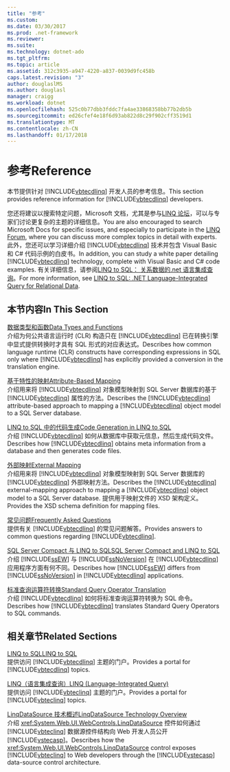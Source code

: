 ```yaml
---
title: "参考"
ms.custom: 
ms.date: 03/30/2017
ms.prod: .net-framework
ms.reviewer: 
ms.suite: 
ms.technology: dotnet-ado
ms.tgt_pltfrm: 
ms.topic: article
ms.assetid: 312c3935-a947-4220-a837-0039d9fc458b
caps.latest.revision: "3"
author: douglaslMS
ms.author: douglasl
manager: craigg
ms.workload: dotnet
ms.openlocfilehash: 525c0b77dbb3fddc7fa4ae33868358bb77b2db5b
ms.sourcegitcommit: ed26cfef4e18f6d93ab822d8c29f902cff3519d1
ms.translationtype: MT
ms.contentlocale: zh-CN
ms.lasthandoff: 01/17/2018
---
```

# <a name="reference"></a><span data-ttu-id="bd0a8-102">参考</span><span class="sxs-lookup"><span data-stu-id="bd0a8-102">Reference</span></span>
<span data-ttu-id="bd0a8-103">本节提供针对 [!INCLUDE[vbtecdlinq](../../../../../../includes/vbtecdlinq-md.md)] 开发人员的参考信息。</span><span class="sxs-lookup"><span data-stu-id="bd0a8-103">This section provides reference information for [!INCLUDE[vbtecdlinq](../../../../../../includes/vbtecdlinq-md.md)] developers.</span></span>  
  
 <span data-ttu-id="bd0a8-104">您还将建议以搜索特定问题，Microsoft 文档，尤其是参与[LINQ 论坛](http://go.microsoft.com/fwlink/?LinkId=76488)，可以与专家们讨论更复杂的主题的详细信息。</span><span class="sxs-lookup"><span data-stu-id="bd0a8-104">You are also encouraged to search Microsoft Docs for specific issues, and especially to participate in the [LINQ Forum](http://go.microsoft.com/fwlink/?LinkId=76488), where you can discuss more complex topics in detail with experts.</span></span> <span data-ttu-id="bd0a8-105">此外，您还可以学习详细介绍 [!INCLUDE[vbtecdlinq](../../../../../../includes/vbtecdlinq-md.md)] 技术并包含 Visual Basic 和 C# 代码示例的白皮书。</span><span class="sxs-lookup"><span data-stu-id="bd0a8-105">In addition, you can study a white paper detailing [!INCLUDE[vbtecdlinq](../../../../../../includes/vbtecdlinq-md.md)] technology, complete with Visual Basic and C# code examples.</span></span> <span data-ttu-id="bd0a8-106">有关详细信息，请参阅[LINQ to SQL： 关系数据的.net 语言集成查询](http://go.microsoft.com/fwlink/?LinkId=93205)。</span><span class="sxs-lookup"><span data-stu-id="bd0a8-106">For more information, see [LINQ to SQL: .NET Language-Integrated Query for Relational Data](http://go.microsoft.com/fwlink/?LinkId=93205).</span></span>  
  
## <a name="in-this-section"></a><span data-ttu-id="bd0a8-107">本节内容</span><span class="sxs-lookup"><span data-stu-id="bd0a8-107">In This Section</span></span>  
 [<span data-ttu-id="bd0a8-108">数据类型和函数</span><span class="sxs-lookup"><span data-stu-id="bd0a8-108">Data Types and Functions</span></span>](../../../../../../docs/framework/data/adonet/sql/linq/data-types-and-functions.md)  
 <span data-ttu-id="bd0a8-109">介绍为何公共语言运行时 (CLR) 构造只在 [!INCLUDE[vbtecdlinq](../../../../../../includes/vbtecdlinq-md.md)] 已在转换引擎中显式提供转换时才具有 SQL 形式的对应表达式。</span><span class="sxs-lookup"><span data-stu-id="bd0a8-109">Describes how common language runtime (CLR) constructs have corresponding expressions in SQL only where [!INCLUDE[vbtecdlinq](../../../../../../includes/vbtecdlinq-md.md)] has explicitly provided a conversion in the translation engine.</span></span>  
  
 [<span data-ttu-id="bd0a8-110">基于特性的映射</span><span class="sxs-lookup"><span data-stu-id="bd0a8-110">Attribute-Based Mapping</span></span>](../../../../../../docs/framework/data/adonet/sql/linq/attribute-based-mapping.md)  
 <span data-ttu-id="bd0a8-111">介绍用来将 [!INCLUDE[vbtecdlinq](../../../../../../includes/vbtecdlinq-md.md)] 对象模型映射到 SQL Server 数据库的基于 [!INCLUDE[vbtecdlinq](../../../../../../includes/vbtecdlinq-md.md)] 属性的方法。</span><span class="sxs-lookup"><span data-stu-id="bd0a8-111">Describes the [!INCLUDE[vbtecdlinq](../../../../../../includes/vbtecdlinq-md.md)] attribute-based approach to mapping a [!INCLUDE[vbtecdlinq](../../../../../../includes/vbtecdlinq-md.md)] object model to a SQL Server database.</span></span>  
  
 [<span data-ttu-id="bd0a8-112">LINQ to SQL 中的代码生成</span><span class="sxs-lookup"><span data-stu-id="bd0a8-112">Code Generation in LINQ to SQL</span></span>](../../../../../../docs/framework/data/adonet/sql/linq/code-generation-in-linq-to-sql.md)  
 <span data-ttu-id="bd0a8-113">介绍 [!INCLUDE[vbtecdlinq](../../../../../../includes/vbtecdlinq-md.md)] 如何从数据库中获取元信息，然后生成代码文件。</span><span class="sxs-lookup"><span data-stu-id="bd0a8-113">Describes how [!INCLUDE[vbtecdlinq](../../../../../../includes/vbtecdlinq-md.md)] obtains meta information from a database and then generates code files.</span></span>  
  
 [<span data-ttu-id="bd0a8-114">外部映射</span><span class="sxs-lookup"><span data-stu-id="bd0a8-114">External Mapping</span></span>](../../../../../../docs/framework/data/adonet/sql/linq/external-mapping.md)  
 <span data-ttu-id="bd0a8-115">介绍用来将 [!INCLUDE[vbtecdlinq](../../../../../../includes/vbtecdlinq-md.md)] 对象模型映射到 SQL Server 数据库的 [!INCLUDE[vbtecdlinq](../../../../../../includes/vbtecdlinq-md.md)] 外部映射方法。</span><span class="sxs-lookup"><span data-stu-id="bd0a8-115">Describes the [!INCLUDE[vbtecdlinq](../../../../../../includes/vbtecdlinq-md.md)] external-mapping approach to mapping a [!INCLUDE[vbtecdlinq](../../../../../../includes/vbtecdlinq-md.md)] object model to a SQL Server database.</span></span> <span data-ttu-id="bd0a8-116">提供用于映射文件的 XSD 架构定义。</span><span class="sxs-lookup"><span data-stu-id="bd0a8-116">Provides the XSD schema definition for mapping files.</span></span>  
  
 [<span data-ttu-id="bd0a8-117">常见问题</span><span class="sxs-lookup"><span data-stu-id="bd0a8-117">Frequently Asked Questions</span></span>](../../../../../../docs/framework/data/adonet/sql/linq/frequently-asked-questions.md)  
 <span data-ttu-id="bd0a8-118">提供有关 [!INCLUDE[vbtecdlinq](../../../../../../includes/vbtecdlinq-md.md)] 的常见问题解答。</span><span class="sxs-lookup"><span data-stu-id="bd0a8-118">Provides answers to common questions regarding [!INCLUDE[vbtecdlinq](../../../../../../includes/vbtecdlinq-md.md)].</span></span>  
  
 [<span data-ttu-id="bd0a8-119">SQL Server Compact 与 LINQ to SQL</span><span class="sxs-lookup"><span data-stu-id="bd0a8-119">SQL Server Compact and LINQ to SQL</span></span>](../../../../../../docs/framework/data/adonet/sql/linq/sql-server-compact-and-linq-to-sql.md)  
 <span data-ttu-id="bd0a8-120">介绍 [!INCLUDE[ssEW](../../../../../../includes/ssew-md.md)] 与 [!INCLUDE[ssNoVersion](../../../../../../includes/ssnoversion-md.md)] 在 [!INCLUDE[vbtecdlinq](../../../../../../includes/vbtecdlinq-md.md)] 应用程序方面有何不同。</span><span class="sxs-lookup"><span data-stu-id="bd0a8-120">Describes how [!INCLUDE[ssEW](../../../../../../includes/ssew-md.md)] differs from [!INCLUDE[ssNoVersion](../../../../../../includes/ssnoversion-md.md)] in [!INCLUDE[vbtecdlinq](../../../../../../includes/vbtecdlinq-md.md)] applications.</span></span>  
  
 [<span data-ttu-id="bd0a8-121">标准查询运算符转换</span><span class="sxs-lookup"><span data-stu-id="bd0a8-121">Standard Query Operator Translation</span></span>](../../../../../../docs/framework/data/adonet/sql/linq/standard-query-operator-translation.md)  
 <span data-ttu-id="bd0a8-122">介绍 [!INCLUDE[vbtecdlinq](../../../../../../includes/vbtecdlinq-md.md)] 如何将标准查询运算符转换为 SQL 命令。</span><span class="sxs-lookup"><span data-stu-id="bd0a8-122">Describes how [!INCLUDE[vbtecdlinq](../../../../../../includes/vbtecdlinq-md.md)] translates Standard Query Operators to SQL commands.</span></span>  
  
## <a name="related-sections"></a><span data-ttu-id="bd0a8-123">相关章节</span><span class="sxs-lookup"><span data-stu-id="bd0a8-123">Related Sections</span></span>  
 [<span data-ttu-id="bd0a8-124">LINQ to SQL</span><span class="sxs-lookup"><span data-stu-id="bd0a8-124">LINQ to SQL</span></span>](../../../../../../docs/framework/data/adonet/sql/linq/index.md)  
 <span data-ttu-id="bd0a8-125">提供访问 [!INCLUDE[vbtecdlinq](../../../../../../includes/vbtecdlinq-md.md)] 主题的门户。</span><span class="sxs-lookup"><span data-stu-id="bd0a8-125">Provides a portal for [!INCLUDE[vbtecdlinq](../../../../../../includes/vbtecdlinq-md.md)] topics.</span></span>  
  
 [<span data-ttu-id="bd0a8-126">LINQ（语言集成查询）</span><span class="sxs-lookup"><span data-stu-id="bd0a8-126">LINQ (Language-Integrated Query)</span></span>](http://msdn.microsoft.com/library/a73c4aec-5d15-4e98-b962-1274021ea93d)  
 <span data-ttu-id="bd0a8-127">提供访问 [!INCLUDE[vbteclinq](../../../../../../includes/vbteclinq-md.md)] 主题的门户。</span><span class="sxs-lookup"><span data-stu-id="bd0a8-127">Provides a portal for [!INCLUDE[vbteclinq](../../../../../../includes/vbteclinq-md.md)] topics.</span></span>  
  
 [<span data-ttu-id="bd0a8-128">LinqDataSource 技术概述</span><span class="sxs-lookup"><span data-stu-id="bd0a8-128">LinqDataSource Technology Overview</span></span>](http://msdn.microsoft.com/en-us/104cfc3f-7385-47d3-8a51-830dfa791136)  
 <span data-ttu-id="bd0a8-129">介绍 <xref:System.Web.UI.WebControls.LinqDataSource> 控件如何通过 [!INCLUDE[vbteclinq](../../../../../../includes/vbteclinq-md.md)] 数据源控件结构向 Web 开发人员公开 [!INCLUDE[vstecasp](../../../../../../includes/vstecasp-md.md)]。</span><span class="sxs-lookup"><span data-stu-id="bd0a8-129">Describes how the <xref:System.Web.UI.WebControls.LinqDataSource> control exposes [!INCLUDE[vbteclinq](../../../../../../includes/vbteclinq-md.md)] to Web developers through the [!INCLUDE[vstecasp](../../../../../../includes/vstecasp-md.md)] data-source control architecture.</span></span>
